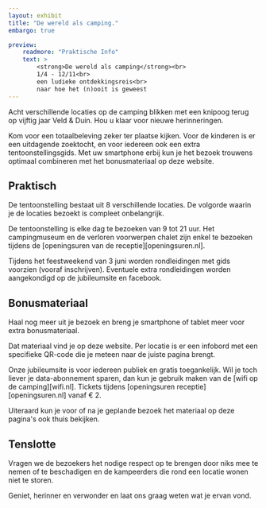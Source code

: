 ```yaml
---
layout: exhibit
title: "De wereld als camping."
embargo: true

preview: 
    readmore: "Praktische Info"
    text: >
        <strong>De wereld als camping</strong><br>
        1/4 - 12/11<br>
        een ludieke ontdekkingsreis<br>
        naar hoe het (n)ooit is geweest
---
```


Acht verschillende locaties op de camping blikken met een knipoog terug op vijftig jaar Veld & Duin. Hou u klaar voor nieuwe herinneringen.

Kom voor een totaalbeleving zeker ter plaatse kijken.  Voor de kinderen is er een uitdagende zoektocht, en voor iedereen ook een extra tentoonstellingsgids.  Met uw smartphone erbij kun je het bezoek trouwens optimaal combineren met het bonusmateriaal op deze website.


## Praktisch

De tentoonstelling  bestaat uit 8 verschillende locaties. De volgorde waarin je de locaties bezoekt is compleet onbelangrijk. 

De tentoonstelling is elke dag te bezoeken van 9 tot 21 uur. Het campingmuseum en de verloren voorwerpen chalet zijn enkel te bezoeken tijdens de [openingsuren van de receptie][openingsuren.nl].

Tijdens het feestweekend van 3 juni worden rondleidingen met gids voorzien (vooraf inschrijven). Eventuele extra rondleidingen worden aangekondigd op de jubileumsite en facebook.


## Bonusmateriaal

Haal nog meer uit je bezoek en breng je smartphone of tablet meer voor extra bonusmateriaal.

Dat materiaal vind je op deze website. Per locatie is er een infobord met een specifieke QR-code die je meteen naar de juiste pagina brengt.

Onze jubileumsite is voor iedereen publiek en gratis toegankelijk. Wil je toch liever je data-abonnement sparen, dan kun je gebruik maken van de [wifi op de camping][wifi.nl]. Tickets tijdens [openingsuren receptie][openingsuren.nl] vanaf € 2.

Uiteraard kun je voor of na je geplande bezoek het materiaal op deze pagina's ook thuis bekijken.


## Tenslotte

Vragen we de bezoekers het nodige respect op te brengen door niks mee te nemen of te beschadigen en de kampeerders die rond een locatie wonen niet te storen.

Geniet, herinner en verwonder en laat ons graag weten wat je ervan vond.

